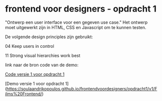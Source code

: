 # frontend voor designers - opdracht 1
"Ontwerp een user interface voor een gegeven use case." 
Het ontwerp moet uitgewerkt zijn in HTML, CSS en Javascript om te kunnen testen.

De volgende design principles zijn gebruikt:

04 Keep users in control

11 Strong visual hierarchies work best



link naar de bron code van de demo:

[Code versie 1 voor opdracht 1](https://github.com/SoulaAndrikopoulos/frontendvoordesigners/tree/master/opdracht1/v1/Films%20Frontend/)

[Demo versie 1 voor opdracht 1]
(https://soulaandrikopoulos.github.io/frontendvoordesigners/opdracht1/v1/Films%20Frontend/)


